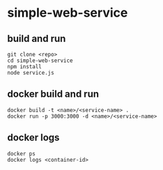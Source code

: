# simple-web-service
## build and run
```
git clone <repo>
cd simple-web-service
npm install
node service.js
```
## docker build and run
```
docker build -t <name>/<service-name> .
docker run -p 3000:3000 -d <name>/<service-name>
```
## docker logs
```
docker ps
docker logs <container-id>
```
